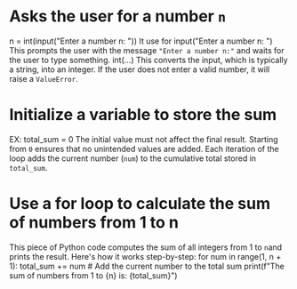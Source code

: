 # Asks the user for a number `n` 
n = int(input("Enter a number n: "))
It use for input("Enter a number n: ") This prompts the user with the message `"Enter a number n:"` and waits for the user to type something.
int(...) This converts the input, which is typically a string, into an integer. If the user does not enter a valid number, it will raise a `ValueError`.

# Initialize a variable to store the sum
EX: total_sum = 0
The initial value must not affect the final result. Starting from `0` ensures that no unintended values are added.
Each iteration of the loop adds the current number (`num`) to the cumulative total stored in `total_sum`.

# Use a for loop to calculate the sum of numbers from 1 to n
This piece of Python code computes the sum of all integers from 1 to `n`and prints the result. Here's how it works step-by-step:
for num in range(1, n + 1):
    total_sum += num # Add the current number to the total sum
print(f"The sum of numbers from 1 to {n} is: {total_sum}")